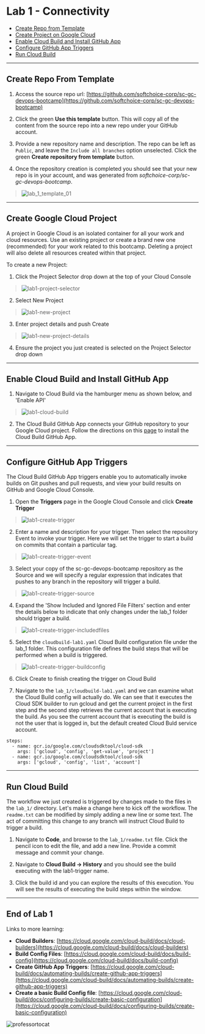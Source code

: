 # Lab 1 - Connectivity

- [Create Repo from Template](#Create-Repo-From-Template)
- [Create Project on Google Cloud](#Create-Google-Cloud-Project)
- [Enable Cloud Build and Install GitHub App](#Enable-Cloud-Build-and-Install-GitHub-App)
- [Configure GitHub App Triggers](#Configure-GitHub-App-Triggers)
- [Run Cloud Build](#Run-Cloud-Build)

---

## Create Repo From Template

1. Access the source repo url: [https://github.com/softchoice-corp/sc-gc-devops-bootcamp](https://github.com/softchoice-corp/sc-gc-devops-bootcamp)

2. Click the green **Use this template** button. This will copy all of the content from the source repo into a new repo under your GitHub account.

3. Provide a new repository name and description. The repo can be left as `Public`, and leave the `Include all branches` option unselected. Click the green **Create repository from template** button.

4. Once the repository creation is completed you should see that your new repo is in your account, and was generated from _softchoice-corp/sc-gc-devops-bootcamp_.

> ![lab_1_template_01](images/lab_1_template_01.gif)

---

## Create Google Cloud Project

A project in Google Cloud is an isolated container for all your work and cloud resources. Use an existing project or create a brand new one (recommended) for your work related to this bootcamp. Deleting a project will also delete all resources created within that project.

To create a new Project:

1. Click the Project Selector drop down at the top of your Cloud Console

> ![lab1-project-selector](images/lab1-project-selector.png)

2. Select New Project

> ![lab1-new-project](images/lab1-new-project.png)

3. Enter project details and push Create

> ![lab1-new-project-details](images/lab1-new-project-details.png)

4. Ensure the project you just created is selected on the Project Selector drop down

---

## Enable Cloud Build and Install GitHub App

1. Navigate to Cloud Build via the hamburger menu as shown below, and 'Enable API'

> ![lab1-cloud-build](images/lab1-cloud-build.png)

2. The Cloud Build GitHub App connects your GitHub repository to your Google Cloud project. Follow the directions on this [page](https://cloud.google.com/cloud-build/docs/automating-builds/create-github-app-triggers) to install the Cloud Build GitHub App.

---

## Configure GitHub App Triggers

The Cloud Build GitHub App triggers enable you to automatically invoke builds on Git pushes and pull requests, and view your build results on GitHub and Google Cloud Console.

1. Open the **Triggers** page in the Google Cloud Console and click **Create Trigger**

> ![lab1-create-trigger](images/lab1-create-trigger.png)

2. Enter a name and description for your trigger. Then select the repository Event to invoke your trigger. Here we will set the trigger to start a build on commits that contain a particular tag.

> ![lab1-create-trigger-event](images/lab1-create-trigger-event.png)

3. Select your copy of the sc-gc-devops-bootcamp repository as the Source and we will specify a regular expression that indicates that pushes to any branch in the repository will trigger a build.

> ![lab1-create-trigger-source](images/lab1-create-trigger-source.png)

4. Expand the 'Show Included and Ignored File Filters' section and enter the details below to indicate that only changes under the lab_1 folder should trigger a build.

> ![lab1-create-trigger-includedfiles](images/lab1-create-trigger-includedfiles.png)

5. Select the `cloudbuild-lab1.yaml` Cloud Build configuration file under the lab_1 folder. This configuration file defines the build steps that will be performed when a build is triggered.

> ![lab1-create-trigger-buildconfig](images/lab1-create-trigger-buildconfig.png)

6. Click Create to finish creating the trigger on Cloud Build

7. Navigate to the `lab_1/cloudbuild-lab1.yaml` and we can examine what the Cloud Build config will actually do. We can see that it executes the Cloud SDK builder to run gcloud and get the current project in the first step and the second step retrieves the current account that is executing the build. As you see the current account that is executing the build is not the user that is logged in, but the default created Cloud Buld service account.

```
steps:
  - name: gcr.io/google.com/cloudsdktool/cloud-sdk
    args: ['gcloud', 'config', 'get-value', 'project']
  - name: gcr.io/google.com/cloudsdktool/cloud-sdk
    args: ['gcloud', 'config', 'list', 'account']
```

---

## Run Cloud Build

The workflow we just created is triggered by changes made to the files in the `lab_1/` directory. Let's make a change here to kick off the workflow. The `readme.txt` can be modified by simply adding a new line or some text. The act of committing this change to any branch will instruct Cloud Build to trigger a build.

1. Navigate to **Code**, and browse to the `lab_1/readme.txt` file. Click the pencil icon to edit the file, and add a new line. Provide a commit message and commit your change.

2. Navigate to **Cloud Build -> History** and you should see the build executing with the lab1-trigger name.

3. Click the build id and you can explore the results of this execution. You will see the results of executing the build steps within the window.

---

## End of Lab 1

Links to more learning:

- **Cloud Builders**: [https://cloud.google.com/cloud-build/docs/cloud-builders](https://cloud.google.com/cloud-build/docs/cloud-builders)
- **Build Config Files**: [https://cloud.google.com/cloud-build/docs/build-config](https://cloud.google.com/cloud-build/docs/build-config)
- **Create GitHub App Triggers**: [https://cloud.google.com/cloud-build/docs/automating-builds/create-github-app-triggers](https://cloud.google.com/cloud-build/docs/automating-builds/create-github-app-triggers)
- **Create a basic Build Config file**: [https://cloud.google.com/cloud-build/docs/configuring-builds/create-basic-configuration](https://cloud.google.com/cloud-build/docs/configuring-builds/create-basic-configuration)

![professortocat](images/Professortocat_v2.png)
